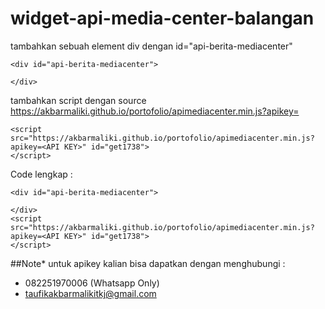 # widget-api-media-center-balangan

tambahkan sebuah element div dengan id="api-berita-mediacenter"
```
<div id="api-berita-mediacenter">
    
</div>
```
tambahkan script dengan source https://akbarmaliki.github.io/portofolio/apimediacenter.min.js?apikey=<API KEY>

```
<script src="https://akbarmaliki.github.io/portofolio/apimediacenter.min.js?apikey=<API KEY>" id="get1738"> 
</script>
```

Code lengkap : 
```
<div id="api-berita-mediacenter">
    
</div>
<script src="https://akbarmaliki.github.io/portofolio/apimediacenter.min.js?apikey=<API KEY>" id="get1738"> 
</script>
```

  
  ##Note*
  untuk apikey kalian bisa dapatkan dengan menghubungi : 
  - 082251970006 (Whatsapp Only)
  - taufikakbarmalikitkj@gmail.com
